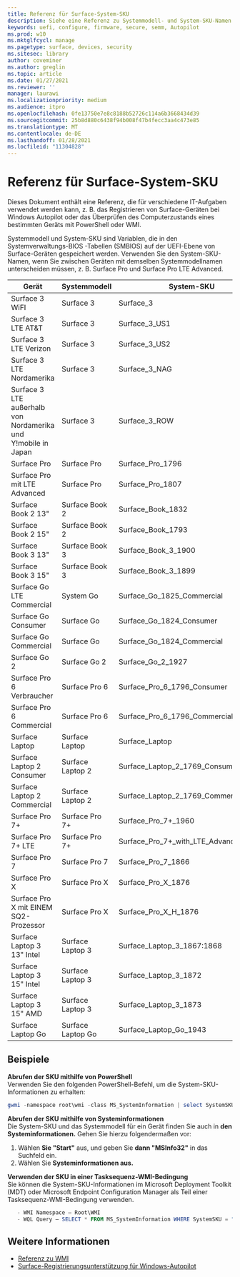 ```yaml
---
title: Referenz für Surface-System-SKU
description: Siehe eine Referenz zu Systemmodell- und System-SKU-Namen für alle Surface-Geräte.
keywords: uefi, configure, firmware, secure, semm, Autopilot
ms.prod: w10
ms.mktglfcycl: manage
ms.pagetype: surface, devices, security
ms.sitesec: library
author: coveminer
ms.author: greglin
ms.topic: article
ms.date: 01/27/2021
ms.reviewer: ''
manager: laurawi
ms.localizationpriority: medium
ms.audience: itpro
ms.openlocfilehash: 0fe13750e7e8c8188b52726c114a6b3668434d39
ms.sourcegitcommit: 25b8d880c6438f94b008f47b4fecc3aa4c473e85
ms.translationtype: MT
ms.contentlocale: de-DE
ms.lasthandoff: 01/28/2021
ms.locfileid: "11304828"
---
```

# Referenz für Surface-System-SKU

Dieses Dokument enthält eine Referenz, die für verschiedene IT-Aufgaben verwendet werden kann, z. B. das Registrieren von Surface-Geräten bei Windows Autopilot oder das Überprüfen des Computerzustands eines bestimmten Geräts mit PowerShell oder WMI.

Systemmodell und System-SKU sind Variablen, die in den Systemverwaltungs-BIOS -Tabellen (SMBIOS) auf der UEFI-Ebene von Surface-Geräten gespeichert werden. Verwenden Sie den System-SKU-Namen, wenn Sie zwischen Geräten mit demselben Systemmodellnamen unterscheiden müssen, z. B. Surface Pro und Surface Pro LTE Advanced.

| Gerät   | Systemmodell | System-SKU       |
| ---------- | ----------- | -------------- |
| Surface 3 WiFI                                               | Surface 3        | Surface_3                        |
| Surface 3 LTE AT&T                                           | Surface 3        | Surface_3_US1                    |
| Surface 3 LTE Verizon                                        | Surface 3        | Surface_3_US2                    |
| Surface 3 LTE Nordamerika                                  | Surface 3        | Surface_3_NAG                    |
| Surface 3 LTE außerhalb von Nordamerika und Y!mobile in Japan | Surface 3        | Surface_3_ROW                    |
| Surface Pro                                                  | Surface Pro      | Surface_Pro_1796                 |
| Surface Pro mit LTE Advanced                                | Surface Pro      | Surface_Pro_1807                 |
| Surface Book 2 13"                                        | Surface Book 2   | Surface_Book_1832                |
| Surface Book 2 15"                                        | Surface Book 2   | Surface_Book_1793                |
| Surface Book 3 13"                                        | Surface Book 3   | Surface_Book_3_1900                |
| Surface Book 3 15"                                        | Surface Book 3   | Surface_Book_3_1899
| Surface Go LTE Commercial | System Go | Surface_Go_1825_Commercial |
| Surface Go Consumer                                          | Surface Go       | Surface_Go_1824_Consumer         |
| Surface Go Commercial                                        | Surface Go       | Surface_Go_1824_Commercial       |
| Surface Go 2                                                 | Surface Go 2     | Surface_Go_2_1927                |
| Surface Pro 6 Verbraucher                                       | Surface Pro 6    | Surface_Pro_6_1796_Consumer      |
| Surface Pro 6 Commercial                                     | Surface Pro 6    | Surface_Pro_6_1796_Commercial    |
| Surface Laptop                                               | Surface Laptop   | Surface_Laptop                   |
| Surface Laptop 2 Consumer                                    | Surface Laptop 2 | Surface_Laptop_2_1769_Consumer   |
| Surface Laptop 2 Commercial                                  | Surface Laptop 2 | Surface_Laptop_2_1769_Commercial |
| Surface Pro 7+                                               | Surface Pro 7+ | Surface_Pro_7+_1960|
| Surface Pro 7+ LTE                                           | Surface Pro 7+ | Surface_Pro_7+_with_LTE_Advanced_1961|
| Surface Pro 7                 | Surface Pro 7    | Surface_Pro_7_1866         |
| Surface Pro X                 | Surface Pro X    | Surface_Pro_X_1876         |
| Surface Pro X mit EINEM SQ2-Prozessor                | Surface Pro X    | Surface_Pro_X_H_1876        |
| Surface Laptop 3 13" Intel | Surface Laptop 3 | Surface_Laptop_3_1867:1868 |
| Surface Laptop 3 15" Intel | Surface Laptop 3 | Surface_Laptop_3_1872      |
| Surface Laptop 3 15" AMD   | Surface Laptop 3 | Surface_Laptop_3_1873      | 
| Surface Laptop Go  | Surface Laptop Go | Surface_Laptop_Go_1943      | 

## Beispiele 

**Abrufen der SKU mithilfe von PowerShell**  
Verwenden Sie den folgenden PowerShell-Befehl, um die System-SKU-Informationen zu erhalten:

 ``` powershell  
gwmi -namespace root\wmi -class MS_SystemInformation | select SystemSKU 
```

**Abrufen der SKU mithilfe von Systeminformationen**  
Die System-SKU und das Systemmodell für ein Gerät finden Sie auch in **den Systeminformationen.** Gehen Sie hierzu folgendermaßen vor:

1. Wählen **Sie "Start"** aus, und geben Sie **dann "MSInfo32"** in das Suchfeld ein.  
1. Wählen Sie **Systeminformationen aus.**

**Verwenden der SKU in einer Tasksequenz-WMI-Bedingung**  
Sie können die System-SKU-Informationen im Microsoft Deployment Toolkit (MDT) oder Microsoft Endpoint Configuration Manager als Teil einer Tasksequenz-WMI-Bedingung verwenden.

 ``` powershell  
    - WMI Namespace – Root\WMI
    - WQL Query – SELECT * FROM MS_SystemInformation WHERE SystemSKU = "Surface_Pro_1796"
 ``` 

## Weitere Informationen

- [Referenz zu WMI](https://docs.microsoft.com/windows/win32/wmisdk/wmi-reference)
- [Surface-Registrierungsunterstützung für Windows-Autopilot](surface-autopilot-registration-support.md)
